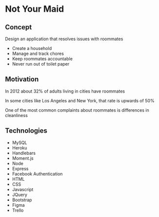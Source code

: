 # Not Your Maid

## Concept

Design an application that resolves issues with roommates

* Create a household
* Manage and track chores
* Keep roommates accountable
* Never run out of toilet paper

## Motivation
In 2012 about 32% of adults living in cities have roommates

In some cities like Los Angeles and New York, that rate is upwards of 50%

One of the most common complaints about roommates is differences in cleanliness


## Technologies
* MySQL
* Heroku
* Handlebars
* Moment.js
* Node
* Express
* Facebook Authentication
* HTML
* CSS
* Javascript
* JQuery
* Bootstrap
* Figma
* Trello


